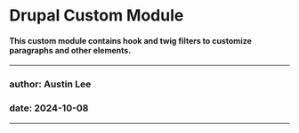 # Drupal Custom Module

#### This custom module contains hook and twig filters to customize paragraphs and other elements.

---

### author: Austin Lee
### date: 2024-10-08

---